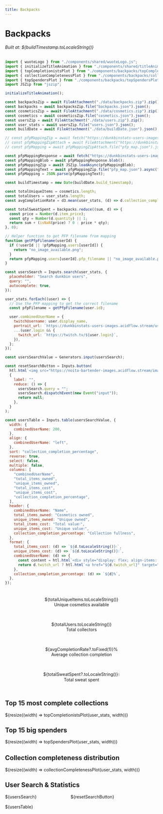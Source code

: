 ```yaml
---
title: Backpacks
---
```


<link href="custom.css" rel="stylesheet"></link>

<h1 id="backpacksTitle" class="acid-title bartender-heading-decrypted">Backpacks</h1>
<h6 id="cosmeticsTitle">Built at: ${buildTimestamp.toLocaleString()}</h6>

```js
import { wuoteLogo } from "./components/shared/wuoteLogo.js";
import { initializeTitleAnimation } from "./components/shared/titleAnimation.js";
import { topCompletionistsPlot } from "./components/backpacks/topCompletionistsPlot.js";
import { collectionCompletenessPlot } from "./components/backpacks/collectionCompletenessPlot.js";
import { topSpendersPlot } from "./components/backpacks/topSpendersPlot.js";
import JSZip from "jszip";

initializeTitleAnimation();

const backpacksZip = await FileAttachment("./data/backpacks.zip").zip();
const backpacks = await backpacksZip.file("backpacks.json").json();
const cosmeticsZip = await FileAttachment("./data/cosmetics.zip").zip();
const cosmetics = await cosmeticsZip.file("cosmetics.json").json();
const usersZip = await FileAttachment("./data/users.zip").zip();
const user_stats = await usersZip.file("users.json").json();
const buildDate = await FileAttachment("./data/buildDate.json").json();

// const pfpMappingZip = await fetch("https://dunkbinstats-users-images.acidflow.stream/pfp_map.zip");
// const pfpMappingZipAttach = await FileAttachment("https://dunkbinstats-users-images.acidflow.stream/pfp_map.zip").zip();
// const pfpMapping = await pfpMappingZipAttach.file("pfp_map.json").json();

const pfpMappingResponse = await fetch("https://dunkbinstats-users-images.acidflow.stream/pfp_map.zip");
const pfpMappingBlob = await pfpMappingResponse.blob();
const pfpMappingZip = await JSZip.loadAsync(pfpMappingBlob);
const pfpMappingText = await pfpMappingZip.file("pfp_map.json").async("text");
const pfpMapping = JSON.parse(pfpMappingText);
```

```js
const buildTimestamp = new Date(buildDate.build_timestamp);
```

```js
const totalUniqueItems = cosmetics.length;
const totalUsers = user_stats.length;
const avgCompletionRate = d3.mean(user_stats, (d) => d.collection_completion_percentage);
```

```js
const totalSweatSpent = backpacks.reduce((sum, d) => {
  const price = Number(d.item_price);
  const qty = Number(d.quantity) || 1;
  return sum + (isNaN(price) ? 0 : price * qty);
}, 0);
```

```js
// Helper function to get PFP filename from mapping
function getPfpFilename(userId) {
  if (!userId || !pfpMapping.users[userId]) {
    return "no_image_available.png";
  }
  return pfpMapping.users[userId].pfp_filename || "no_image_available.png";
}
```

```js
const usersSearch = Inputs.search(user_stats, {
  placeholder: "Search dunkbin users",
  query: "",
  autocomplete: true,
});
```

```js
user_stats.forEach((user) => {
  // Use the PFP mapping to get the correct filename
  const pfpFilename = getPfpFilename(user.id);

  user.combinedUserName = {
    twitchUsername: user.display_name,
    portrait_url: `https://dunkbinstats-users-images.acidflow.stream/users_pfps/${pfpFilename}`,
    ...(user.login && {
      twitch_url: `https://twitch.tv/${user.login}`,
    }),
  };
});
```

```js
const usersSearchValue = Generators.input(usersSearch);
```

```js
const resetSearchButton = Inputs.button(
  htl.html`<img src="https://noita-bartender-images.acidflow.stream/images/icons/arrow-counterclockwise.svg" />Reset`,
  {
    label: "",
    reduce: () => {
      usersSearch.query = "";
      usersSearch.dispatchEvent(new Event("input"));
      return null;
    },
  }
);
```

```js
const usersTable = Inputs.table(usersSearchValue, {
  width: {
    combinedUserName: 200,
  },
  align: {
    combinedUserName: "left",
  },
  sort: "collection_completion_percentage",
  reverse: true,
  select: false,
  multiple: false,
  columns: [
    "combinedUserName",
    "total_items_owned",
    "unique_items_owned",
    "total_items_cost",
    "unique_items_cost",
    "collection_completion_percentage",
  ],
  header: {
    combinedUserName: "Name",
    total_items_owned: "Cosmetics owned",
    unique_items_owned: "Unique owned",
    total_items_cost: "Total value💧",
    unique_items_cost: "Unique value💧",
    collection_completion_percentage: "Collection fullness",
  },
  format: {
    total_items_cost: (d) => `${d.toLocaleString()}💧`,
    unique_items_cost: (d) => `${d.toLocaleString()}💧`,
    combinedUserName: (d) => {
      const content = htl.html`<div style="display: flex; align-items: center; gap: 8px;"><img src="${d.portrait_url}" width="48" height="48" style="image-rendering:pixelated; flex-shrink: 0;" onerror="this.src='https://dunkbinstats-users-images.acidflow.stream/users_pfps/no_image_available.png'" /><span style="white-space: nowrap;">${d.twitchUsername}</span></div>`;
      return d.twitch_url ? htl.html`<a href="${d.twitch_url}" target="_blank">${content}</a>` : content;
    },
    collection_completion_percentage: (d) => `${d}%`,
  },
});
```

<!-- Key Metrics Overview -->
<div class="grid grid-cols-4" style="grid-auto-rows: auto; margin-bottom: 2rem;">
  <div class="card" style="text-align: center; padding: 1.5rem;">
    <div class="big">${totalUniqueItems.toLocaleString()}</div>
    <div>Unique cosmetics available</div>
  </div>
  <div class="card" style="text-align: center; padding: 1.5rem;">
    <div class="big">${totalUsers.toLocaleString()}</div>
    <div>Total collectors</div>
  </div>
  <div class="card" style="text-align: center; padding: 1.5rem;">
    <div class="big">${avgCompletionRate?.toFixed(1)}%</div>
    <div>Average collection completion</div>
  </div>
  <div class="card" style="text-align: center; padding: 1.5rem;">
    <div class="big">${totalSweatSpent?.toLocaleString()}&#8288;💧</div>
    <div>Total sweat spent</div>
  </div>
</div>

<!-- Responsive Charts Section -->
<div class="grid" style="grid-template-columns: repeat(auto-fit, minmax(400px, 1fr)); gap: 1rem; margin-bottom: 2rem;">
  <div class="card">
    <h2>Top 15 most complete collections</h2>
    ${resize((width) => topCompletionistsPlot(user_stats, width))}
  </div>
  <div class="card" style="margin-bottom: 2rem;">
  <h2>Top 15 big spenders</h2>
  ${resize((width) => topSpendersPlot(user_stats, width))}
</div>
  
</div>
<div class="card">
    <h2>Collection completeness distribution</h2>
    ${resize((width) => collectionCompletenessPlot(user_stats, width))}
  </div>

<div class="card" style="margin-bottom: 1rem;">
  <h2>User Search & Statistics</h2>
  <div style="display: flex; gap: 1rem; align-items: flex-end; margin-bottom: 1rem; flex-wrap: wrap;">
    <div style="min-width: 200px;">
      ${usersSearch}
    </div>
    <div>
      ${resetSearchButton}
    </div>
  </div>
</div>

<div class="card" style="padding: 0; overflow: hidden;">
  ${usersTable}
</div>
